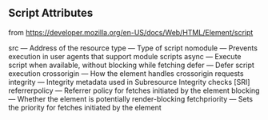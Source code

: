 ## Script Attributes


from https://developer.mozilla.org/en-US/docs/Web/HTML/Element/script

src — Address of the resource 
type — Type of script 
nomodule — Prevents execution in user agents that support module scripts 
async — Execute script when available, without blocking while fetching 
defer — Defer script execution 
crossorigin — How the element handles crossorigin requests 
integrity — Integrity metadata used in Subresource Integrity checks [SRI] 
referrerpolicy — Referrer policy for fetches initiated by the element 
blocking — Whether the element is potentially render-blocking 
fetchpriority — Sets the priority for fetches initiated by the element
